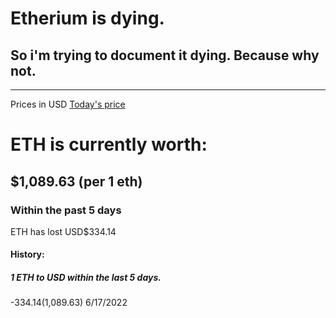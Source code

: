 # Etherium is dying.
## So i'm trying to document it dying. Because why not.
---

Prices in USD
[Today's price](https://justodaya.github.io/noether/today)

# ETH is currently worth:
## $1,089.63 (per 1 eth)

### Within the past 5 days
ETH has lost USD$334.14

#### History:
##### 1 ETH to USD within the last 5 days.
-$334.14 ($1,089.63) 6/17/2022
